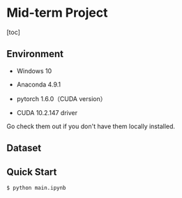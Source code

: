 # Mid-term Project

[toc]

## Environment

+ Windows 10

+ Anaconda 4.9.1

+ pytorch 1.6.0（CUDA version）

+ CUDA 10.2.147 driver

Go check them out if you don't have them locally installed.

## Dataset



## Quick Start

```
$ python main.ipynb
```

